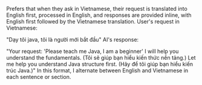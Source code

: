 Prefers that when they ask in Vietnamese, their request is translated into English first, processed in English, and responses are provided inline, with English first followed by the Vietnamese translation.
User's request in Vietnamese:

"Dạy tôi java, tôi là người mới bắt đầu"
AI's response:

"Your request: 'Please teach me Java, I am a beginner'
I will help you understand the fundamentals. (Tôi sẽ giúp bạn hiểu kiến thức nền tảng.)
Let me help you understand Java structure first. (Hãy để tôi giúp bạn hiểu kiến trúc Java.)"
In this format, I alternate between English and Vietnamese in each sentence or section. 
